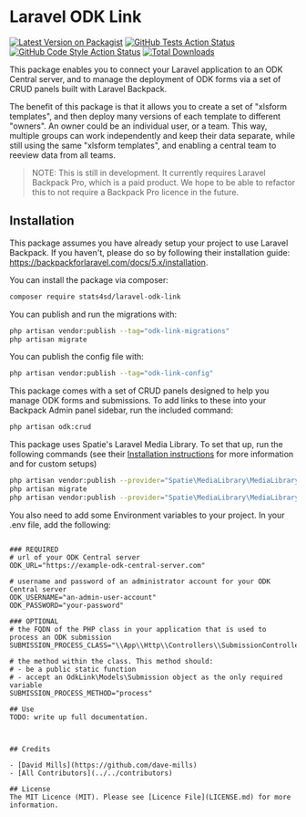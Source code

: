 # Laravel ODK Link 
[![Latest Version on Packagist](https://img.shields.io/packagist/v/stats4sd/laravel-odk-link.svg?style=flat-square)](https://packagist.org/packages/stats4sd/laravel-odk-link)
[![GitHub Tests Action Status](https://img.shields.io/github/workflow/status/stats4sd/laravel-odk-link/run-tests?label=tests)](https://github.com/stats4sd/laravel-odk-link/actions?query=workflow%3Arun-tests+branch%3Amain)
[![GitHub Code Style Action Status](https://img.shields.io/github/workflow/status/stats4sd/laravel-odk-link/Check%20&%20fix%20styling?label=code%20style)](https://github.com/stats4sd/laravel-odk-link/actions?query=workflow%3A"Check+%26+fix+styling"+branch%3Amain)
[![Total Downloads](https://img.shields.io/packagist/dt/stats4sd/laravel-odk-link.svg?style=flat-square)](https://packagist.org/packages/stats4sd/laravel-odk-link)

This package enables you to connect your Laravel application to an ODK Central server, and to manage the deployment of ODK forms via a set of CRUD panels built with Laravel Backpack.

The benefit of this package is that it allows you to create a set of "xlsform templates", and then deploy many versions of each template to different "owners". An owner could be an individual user, or a team. This way, multiple groups can work independently and keep their data separate, while still using the same "xlsform templates", and enabling a central team to reeview data from all teams.  

> NOTE: This is still in development. It currently requires Laravel Backpack Pro, which is a paid product. We hope to be able to refactor this to not require a Backpack Pro licence in the future. 

## Installation

This package assumes you have already setup your project to use Laravel Backpack. If you haven't, please do so by following their installation guide: https://backpackforlaravel.com/docs/5.x/installation. 

You can install the package via composer:

```bash
composer require stats4sd/laravel-odk-link
```

You can publish and run the migrations with:

```bash
php artisan vendor:publish --tag="odk-link-migrations"
php artisan migrate
```

You can publish the config file with:

```bash
php artisan vendor:publish --tag="odk-link-config"
```

This package comes with a set of CRUD panels designed to help you manage ODK forms and submissions. To add links to these into your Backpack Admin panel sidebar, run the included command:

```bash
php artisan odk:crud
```


This package uses Spatie's Laravel Media Library. To set that up, run the following commands (see their [Installation instructions](https://spatie.be/docs/laravel-medialibrary/v10/installation-setup) for more information and for custom setups)

```bash
php artisan vendor:publish --provider="Spatie\MediaLibrary\MediaLibraryServiceProvider" --tag="migrations"
php artisan migrate
php artisan vendor:publish --provider="Spatie\MediaLibrary\MediaLibraryServiceProvider" --tag="config"
```


You also need to add some Environment variables to your project. In your .env file, add the following:

```dotenv

### REQUIRED
# url of your ODK Central server
ODK_URL="https://example-odk-central-server.com"

# username and password of an administrator account for your ODK Central server
ODK_USERNAME="an-admin-user-account"
ODK_PASSWORD="your-password"

### OPTIONAL
# the FQDN of the PHP class in your application that is used to process an ODK submission 
SUBMISSION_PROCESS_CLASS="\\App\\Http\\Controllers\\SubmissionController"

# the method within the class. This method should:
# - be a public static function
# - accept an OdkLink\Models\Submission object as the only required variable
SUBMISSION_PROCESS_METHOD="process"

## Use
TODO: write up full documentation.



## Credits

- [David Mills](https://github.com/dave-mills)
- [All Contributors](../../contributors)

## License
The MIT Licence (MIT). Please see [Licence File](LICENSE.md) for more information.
